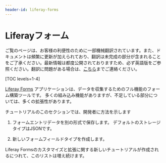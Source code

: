 ```yaml
---
header-id: liferay-forms
---
```


# Liferayフォーム

<p class="alert alert-info"><span class="wysiwyg-color-blue120">ご覧のページは、お客様の利便性のために一部機械翻訳されています。また、ドキュメントは頻繁に更新が加えられており、翻訳は未完成の部分が含まれることをご了承ください。最新情報は都度公開されておりますため、必ず英語版をご参照ください。翻訳に問題がある場合は、<a href="mailto:support-content-jp@liferay.com">こちら</a>までご連絡ください。</span></p>

[TOC levels=1-4]

[Liferay Forms](/docs/7-1/user/-/knowledge_base/u/forms) アプリケーションは、データを収集するためのフル機能のフォーム構築ツールです。 多くの組み込み機能がありますが、不足している部分については、多くの拡張性があります。

チュートリアルのこのセクションでは、開発者に方法を示します

1.  フォームエントリデータを別の形式で保存します。 デフォルトのストレージタイプはJSONです。

2.  新しいフォームフィールドタイプを作成します。

Liferay Formsのカスタマイズと拡張に関する新しいチュートリアルが作成されるにつれて、このリストは増え続けます。
